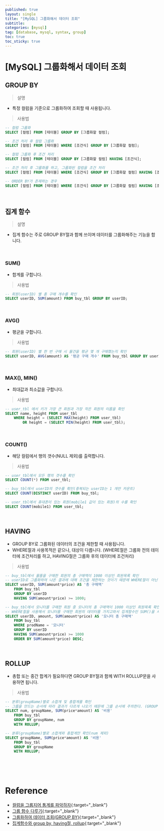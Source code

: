```yaml
---
published: true
layout: single
title: "[MySQL] 그룹화해서 데이터 조회"
subtitle: 
categories: [mysql]
tag: [database, mysql, syntax, group]
toc: true
toc_sticky: true
---  
```


# [MySQL] 그룹화해서 데이터 조회  

## GROUP BY  

> 설명  

- 특정 컬럼을 기준으로 그룹화하여 조회할 때 사용됩니다.   

> 사용법  

```sql
-- 컬럼 그룹화
SELECT [컬럼] FROM [테이블] GROUP BY [그룹화할 컬럼];

-- 조건 처리 후 컬럼 그룹화
SELECT [컬럼] FROM [테이블] WHERE [조건식] GROUP BY [그룹화할 컬럼];

-- 컬럼 그룹화 후 조건 처리
SELECT [컬럼] FROM [테이블] GROUP BY [그룹화할 컬럼] HAVING [조건식];

-- 조건 처리 후 그룹화를 하고, 그룹화된 컬럼을 조건 처리
SELECT [컬럼] FROM [테이블] WHERE [조건식] GROUP BY [그룹화할 컬럼] HAVING [조건식];

-- ORDER BY가 존재하는 경우
SELECT [컬럼] FROM [테이블] WHERE [조건식] GROUP BY [그룹화할 컬럼] HAVING [조건식] ORDER BY [컬럼1] (, [컬럼2], [컬럼3]);
```  

<br>  

## 집계 함수  

> 설명  

- 집계 함수는 주로 GROUP BY절과 함께 쓰이며 데이터를 그룹화해주는 기능을 합니다.  

<br>  

### SUM()  

- 합계를 구합니다.  

> 사용법  

```sql
-- 회원(userID) 별 총 구매 개수를 확인
SELECT userID, SUM(amount) FROM buy_tbl GROUP BY userID;
```  

<br>

### AVG()  

- 평균을 구합니다.  

> 사용법  

```sql
-- 회원(userID) 별 한 번 구매 시 물건을 평균 몇 개 구매했는지 확인
SELECT userID, AVG(amount) AS '평균 구매 개수' FROM buy_tbl GROUP BY userID;
```  

<br>

### MAX(), MIN()  

- 최대값과 최소값을 구합니다.  

> 사용법  

```sql
-- user_tbl 에서 키가 가장 큰 회원과 가장 작은 회원의 이름을 확인
SELECT name, height FROM user_tbl
    WHERE height = (SELECT MAX(height) FROM user_tbl)
        OR height = (SELECT MIN(height) FROM user_tbl);
```  

<br>

### COUNT()  

- 해당 컬럼에서 행의 갯수(NULL 제외)를 출력합니다.  

> 사용법  

```sql
-- user_tbl에서 모든 행의 갯수를 확인
SELECT COUNT(*) FROM user_tbl;

-- buy_tbl에서 userID의 갯수를 확인(중복되는 userID는 1 개만 카운트)
SELECT COUNT(DISTINCT userID) FROM buy_tbl;

-- user_tbl에서 휴대폰이 있는 회원(mobile1 값이 있는 회원)의 수를 확인
SELECT COUNT(mobile1) FROM user_tbl;
```  

<br>  

## HAVING  

- GROUP BY로 그룹화된 데이터의 조건을 제한할 때 사용됩니다.  
- WHERE절과 사용목적은 같으나, 대상이 다릅니다. (WHERE절은 그룹화 전의 데이터에 조건처리를 하고, HAVING절은 그룹화 후의 데이터에 조건처리)  

> 사용법  

```sql
-- buy_tbl에서 물품을 구매한 회원의 총 구매액이 1000 이상인 회원목록 확인
-- userID로 그룹화하여 나온 결과에 대해 조건을 제한하는 것이기 때문에 WHERE절이 아닌 HAVING절을 사용해야 함.
SELECT userID, SUM(amount*price) AS '총 구매액'
    FROM buy_tbl
    GROUP BY userID
    HAVING SUM(amount*price) >= 1000;

-- buy_tbl에서 모니터를 구매한 회원 중 모니터의 총 구매액이 1000 이상인 회원목록 확인
-- WHERE절을 사용해서 모니터를 구매한 회원의 데이터를 가지고와서 집계함수인 SUM()을 사용하였기 때문에 SUM()의 결과는 모니터의 총 구매액이 됨
SELECT userID, amount, SUM(amount*price) AS '모니터 총 구매액'
    FROM buy_tbl
    WHERE prodName = '모니터'
    GROUP BY userID
    HAVING SUM(amount*price) >= 1000
    ORDER BY SUM(amount*price) DESC;
```  

<br>

## ROLLUP  

- 총합 또는 중간 합계가 필요하다면 GROUP BY절과 함께 WITH ROLLUP문을 사용하면 됩니다.  

> 사용법  

```sql
-- 분류(groupName)별로 소합계 및 총합계를 확인
-- 그룹을 만드는 순서에 따라 결과가 다르게 나오기 때문에 그룹 순서에 주의한다. (GROUP BY 에서 groupName 과 num 의 순서가 바뀌면 다른 결과가 나옴)
SELECT num, groupName, SUM(price*amount) AS '비용'
    FROM buy_tbl
    GROUP BY groupName, num
    WITH ROLLUP;

-- 분류(groupName)별로 소합계와 총합계만 확인(num 제외)
SELECT groupName, SUM(price*amount) AS '비용'
    FROM buy_tbl
    GROUP BY groupName
    WITH ROLLUP;
```  



<br><br><br>  

# <strong>Reference</strong>  

- [컬럼을 그룹지어 통계를 파악하자](https://jhnyang.tistory.com/304){:target="_blank"}  
- [그룹 함수 다루기](https://codingspooning.tistory.com/144){:target="_blank"}  
- [그룹화하여 데이터 조회(GROUP BY)](https://extbrain.tistory.com/56){:target="_blank"}  
- [집계함수와 group by, having절, rollup](https://sso-feeling.tistory.com/118){:target="_blank"}  